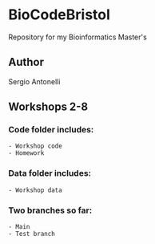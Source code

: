 # BioCodeBristol
Repository for my Bioinformatics Master's

## Author

Sergio Antonelli

## Workshops 2-8

### Code folder includes:
    - Workshop code
    - Homework

### Data folder includes:
    - Workshop data
    
### Two branches so far:
    - Main
    - Test branch

